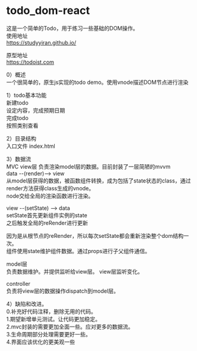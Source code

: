 # todo_dom-react
这是一个简单的Todo，用于练习一些基础的DOM操作。  
使用地址  
https://studyyiran.github.io/  

原型地址  
https://todoist.com  

0）概述  
一个很简单的，原生js实现的todo demo。使用vnode描述DOM节点进行渲染

1）todo基本功能  
新建todo  
设定内容，完成预期日期  
完成todo  
按照类别查看  

2）目录结构  
入口文件
index.html

3）数据流  
MVC
view层
负责渲染model层的数据。目前封装了一层简陋的mvvm  
data --(render)--> view  
从model层获得的数据，被函数组件转换，成为包括了state状态的class，通过render方法获得class生成的vnode。  
node交给全局的渲染函数进行渲染。  

view --(setState) --> data   
setState首先更新组件实例的state   
之后触发全局的reRender进行更新   

因为是从根节点的reRender，所以每次setState都会重新渲染整个dom结构一次。   
组件使用state维护组件数据。通过props进行子父组件通信。   

model层  
负责数据维护。并提供监听给view层。  view层监听变化。

controller  
负责将view层的数据操作dispatch到model层。  

4）缺陷和改进。  
0.补充好代码注释，删除无用的代码。  
1.期望新增单元测试。让代码更加稳定。  
2.mvc封装的需要更加全面一些。应对更多的数据流。  
3.生命周期部分处理需要更好一些。  
4.界面应该优化的更美观一些  



